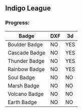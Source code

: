 ## Indigo League

### Progress:

| Badge | DXF | 3d |
|---|---|---|
| Boulder Badge | NO | YES |
| Cascade Badge | NO | YES |
| Thunder Badge | NO | YES |
| Rainbow Badge | NO | YES |
| Soul Badge | NO | NO |
| Marsh Badge | NO | NO |
| Volcano Badge | NO | NO |
| Earth Badge | NO | NO |
